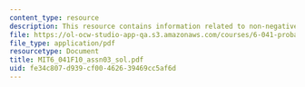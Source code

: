 ```yaml
---
content_type: resource
description: This resource contains information related to non-negative integer solutions.
file: https://ol-ocw-studio-app-qa.s3.amazonaws.com/courses/6-041-probabilistic-systems-analysis-and-applied-probability-fall-2010/fe34c807d939cf00462639469cc5af6d_MIT6_041F10_assn03_sol.pdf
file_type: application/pdf
resourcetype: Document
title: MIT6_041F10_assn03_sol.pdf
uid: fe34c807-d939-cf00-4626-39469cc5af6d
---
```

